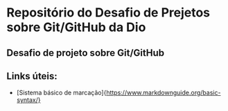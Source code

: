 # Repositório do Desafio de Prejetos sobre Git/GitHub da Dio
## Desafio de projeto sobre Git/GitHub

## Links úteis:

 - [Sistema básico de marcação]{https://www.markdownguide.org/basic-syntax/}
